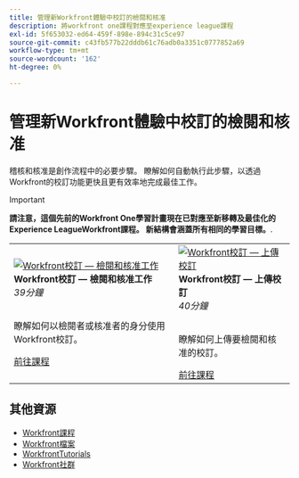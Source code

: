 ```yaml
---
title: 管理新Workfront體驗中校訂的檢閱和核准
description: 將workfront one課程對應至experience league課程
exl-id: 5f653032-ed64-459f-898e-894c31c5ce97
source-git-commit: c43fb577b22dddb61c76adb0a3351c0777852a69
workflow-type: tm+mt
source-wordcount: '162'
ht-degree: 0%

---
```


# 管理新Workfront體驗中校訂的檢閱和核准

稽核和核准是創作流程中的必要步驟。 瞭解如何自動執行此步驟，以透過Workfront的校訂功能更快且更有效率地完成最佳工作。

>[!IMPORTANT]
>
>**請注意，這個先前的Workfront One學習計畫現在已對應至新移轉及最佳化的Experience LeagueWorkfront課程。  新結構會涵蓋所有相同的學習目標。**.

<table>
  <tr>
   <td>
      <a href="https://experienceleague.adobe.com/?recommended=Workfront-L-1-2022.1.proof">
      <img alt="Workfront校訂 — 檢閱和核准工作" src="https://cdn.experienceleague.adobe.com/thumb/workfront-proof---review-and-approve-work.png"/>
      </a>
      <div>
         <strong>Workfront校訂 — 檢閱和核准工作</strong></a>         
         <br/><em>39分鐘</em>
      </div>
      <p>
        <br/>
         瞭解如何以檢閱者或核准者的身分使用Workfront校訂。
      </p>
      <a  rel="noreferrer" target="_blank" href="https://experienceleague.adobe.com/?recommended=Workfront-L-1-2022.1.proof" class="spectrum-Button spectrum-Button--primary spectrum-Button--sizeM">
      <span class="spectrum-Button-label has-no-wrap has-text-weight-bold">前往課程</span>
      </a>
   </td>   
   <td>
      <a href="https://experienceleague.adobe.com/?recommended=Workfront-U-1-2022.2.proof">
      <img alt="Workfront校訂 — 上傳校訂" src="https://cdn.experienceleague.adobe.com/thumb/workfront-proof-upload-proofs.png"/>
      </a>
      <div>
         <strong>Workfront校訂 — 上傳校訂</strong></a>         
         <br/><em>40分鐘</em>
      </div>
      <p>
        <br/>
         瞭解如何上傳要檢閱和核准的校訂。
      </p>
      <a  rel="noreferrer" target="_blank" href="https://experienceleague.adobe.com/?recommended=Workfront-U-1-2022.2.proof" class="spectrum-Button spectrum-Button--primary spectrum-Button--sizeM">
      <span class="spectrum-Button-label has-no-wrap has-text-weight-bold">前往課程</span>
      </a>
   </td>
  </tr>
</table>

## 其他資源

* [Workfront課程](https://experienceleague.adobe.com/?lang=en&amp;Solution=Workfront#courses)
* [Workfront檔案](https://experienceleague.adobe.com/docs/workfront.html)
* [WorkfrontTutorials](https://experienceleague.adobe.com/docs/workfront-learn/tutorials-workfront/home.html)
* [Workfront社群](https://experienceleaguecommunities.adobe.com/t5/workfront/ct-p/workfront)
